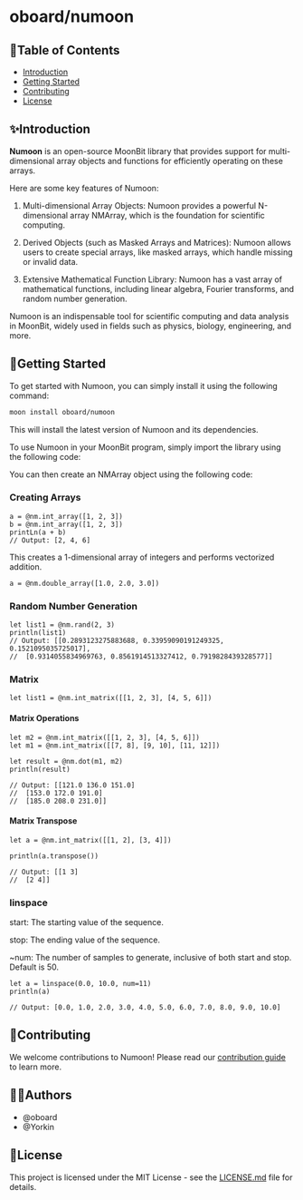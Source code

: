 # oboard/numoon

## 📖Table of Contents

- [Introduction](#-introduction)
- [Getting Started](#-getting-started)
- [Contributing](#-contributing)
- [License](#-license)

## ✨Introduction

**Numoon** is an open-source MoonBit library that provides support for multi-dimensional array objects and functions for efficiently operating on these arrays.

<!-- The core of Numoon is its N-dimensional array object NMArray, which is very similar to basic MoonBit lists but can store any data type and perform vectorized mathematical operations. This makes Numoon highly suitable for numerical computations. -->

Here are some key features of Numoon:

1. Multi-dimensional Array Objects: Numoon provides a powerful N-dimensional array NMArray, which is the foundation for scientific computing.

2. Derived Objects (such as Masked Arrays and Matrices): Numoon allows users to create special arrays, like masked arrays, which handle missing or invalid data.

3. Extensive Mathematical Function Library: Numoon has a vast array of mathematical functions, including linear algebra, Fourier transforms, and random number generation.
<!-- 
4. Vectorized Operations: Numoon's array operations are vectorized, meaning you can perform operations on arrays without explicit loops.

5. Support for Various Data Types: Numoon supports a wide range of data types, including integers, floating-point numbers, complex numbers, and more.

6. Operation Broadcasting: Numoon offers a powerful mechanism that allows arithmetic operations between arrays of different sizes.

7. Memory Efficiency: Numoon arrays store data more efficiently than native MoonBit data structures.

8. Tool Integration: Numoon is the foundation for many other scientific computing libraries, such as SciMoon, Moondas, and MoonPlotlib. -->

Numoon is an indispensable tool for scientific computing and data analysis in MoonBit, widely used in fields such as physics, biology, engineering, and more.

## 🚀Getting Started

To get started with Numoon, you can simply install it using the following command:

```bash
moon install oboard/numoon
```

This will install the latest version of Numoon and its dependencies.

To use Numoon in your MoonBit program, simply import the library using the following code:

You can then create an NMArray object using the following code:


### Creating Arrays

```moonbit
a = @nm.int_array([1, 2, 3])
b = @nm.int_array([1, 2, 3])
printLn(a + b) 
// Output: [2, 4, 6]
```

This creates a 1-dimensional array of integers and performs vectorized addition.

```moonbit
a = @nm.double_array([1.0, 2.0, 3.0])
```

### Random Number Generation

```moonbit
let list1 = @nm.rand(2, 3)
println(list1)
// Output: [[0.2893123275883688, 0.33959090191249325, 0.1521095035725017],
//  [0.9314055834969763, 0.8561914513327412, 0.7919828439328577]]
```

### Matrix

```moonbit
let list1 = @nm.int_matrix([[1, 2, 3], [4, 5, 6]])
```

#### Matrix Operations
```moonbit
let m2 = @nm.int_matrix([[1, 2, 3], [4, 5, 6]])
let m1 = @nm.int_matrix([[7, 8], [9, 10], [11, 12]])

let result = @nm.dot(m1, m2)
println(result)

// Output: [[121.0 136.0 151.0]
//  [153.0 172.0 191.0]
//  [185.0 208.0 231.0]]
```
#### Matrix Transpose
```moonbit
let a = @nm.int_matrix([[1, 2], [3, 4]])

println(a.transpose())

// Output: [[1 3]
//  [2 4]]
```

### linspace
start: The starting value of the sequence.

stop: The ending value of the sequence.

~num: The number of samples to generate, inclusive of both start and stop. Default is 50.

```moonbit
let a = linspace(0.0, 10.0, num=11)
println(a)

// Output: [0.0, 1.0, 2.0, 3.0, 4.0, 5.0, 6.0, 7.0, 8.0, 9.0, 10.0]
```




## 🤝Contributing

We welcome contributions to Numoon! Please read our [contribution guide](CONTRIBUTING.md) to learn more.

## 👨‍💻Authors
- @oboard
- @Yorkin

## 📝License

This project is licensed under the MIT License - see the [LICENSE.md](LICENSE.md) file for details.
